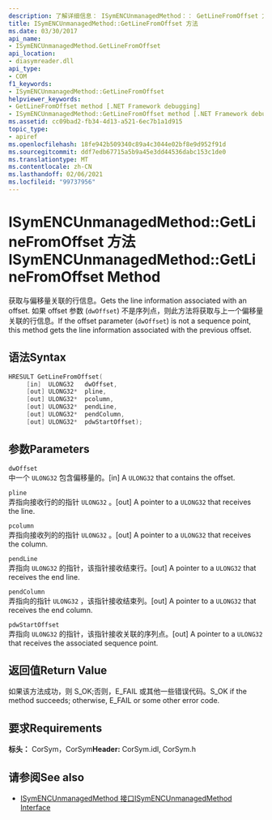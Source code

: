 ```yaml
---
description: 了解详细信息： ISymENCUnmanagedMethod：： GetLineFromOffset 方法
title: ISymENCUnmanagedMethod::GetLineFromOffset 方法
ms.date: 03/30/2017
api_name:
- ISymENCUnmanagedMethod.GetLineFromOffset
api_location:
- diasymreader.dll
api_type:
- COM
f1_keywords:
- ISymENCUnmanagedMethod::GetLineFromOffset
helpviewer_keywords:
- GetLineFromOffset method [.NET Framework debugging]
- ISymENCUnmanagedMethod::GetLineFromOffset method [.NET Framework debugging]
ms.assetid: cc09bad2-fb34-4d13-a521-6ec7b1a1d915
topic_type:
- apiref
ms.openlocfilehash: 18fe942b509340c89a4c3044e02bf8e9d952f91d
ms.sourcegitcommit: ddf7edb67715a5b9a45e3dd44536dabc153c1de0
ms.translationtype: MT
ms.contentlocale: zh-CN
ms.lasthandoff: 02/06/2021
ms.locfileid: "99737956"
---
```

# <a name="isymencunmanagedmethodgetlinefromoffset-method"></a><span data-ttu-id="ab4df-103">ISymENCUnmanagedMethod::GetLineFromOffset 方法</span><span class="sxs-lookup"><span data-stu-id="ab4df-103">ISymENCUnmanagedMethod::GetLineFromOffset Method</span></span>

<span data-ttu-id="ab4df-104">获取与偏移量关联的行信息。</span><span class="sxs-lookup"><span data-stu-id="ab4df-104">Gets the line information associated with an offset.</span></span> <span data-ttu-id="ab4df-105">如果 offset 参数 (`dwOffset`) 不是序列点，则此方法将获取与上一个偏移量关联的行信息。</span><span class="sxs-lookup"><span data-stu-id="ab4df-105">If the offset parameter (`dwOffset`) is not a sequence point, this method gets the line information associated with the previous offset.</span></span>  
  
## <a name="syntax"></a><span data-ttu-id="ab4df-106">语法</span><span class="sxs-lookup"><span data-stu-id="ab4df-106">Syntax</span></span>  
  
```cpp  
HRESULT GetLineFromOffset(  
     [in]  ULONG32   dwOffset,  
     [out] ULONG32*  pline,  
     [out] ULONG32*  pcolumn,  
     [out] ULONG32*  pendLine,  
     [out] ULONG32*  pendColumn,  
     [out] ULONG32*  pdwStartOffset);  
```  
  
## <a name="parameters"></a><span data-ttu-id="ab4df-107">参数</span><span class="sxs-lookup"><span data-stu-id="ab4df-107">Parameters</span></span>  

 `dwOffset`  
 <span data-ttu-id="ab4df-108">中一个 `ULONG32` 包含偏移量的。</span><span class="sxs-lookup"><span data-stu-id="ab4df-108">[in] A `ULONG32` that contains the offset.</span></span>  
  
 `pline`  
 <span data-ttu-id="ab4df-109">弄指向接收行的的指针 `ULONG32` 。</span><span class="sxs-lookup"><span data-stu-id="ab4df-109">[out] A pointer to a `ULONG32` that receives the line.</span></span>  
  
 `pcolumn`  
 <span data-ttu-id="ab4df-110">弄指向接收列的的指针 `ULONG32` 。</span><span class="sxs-lookup"><span data-stu-id="ab4df-110">[out] A pointer to a `ULONG32` that receives the column.</span></span>  
  
 `pendLine`  
 <span data-ttu-id="ab4df-111">弄指向 `ULONG32` 的指针，该指针接收结束行。</span><span class="sxs-lookup"><span data-stu-id="ab4df-111">[out] A pointer to a `ULONG32` that receives the end line.</span></span>  
  
 `pendColumn`  
 <span data-ttu-id="ab4df-112">弄指向的指针 `ULONG32` ，该指针接收结束列。</span><span class="sxs-lookup"><span data-stu-id="ab4df-112">[out] A pointer to a `ULONG32` that receives the end column.</span></span>  
  
 `pdwStartOffset`  
 <span data-ttu-id="ab4df-113">弄指向 `ULONG32` 的指针，该指针接收关联的序列点。</span><span class="sxs-lookup"><span data-stu-id="ab4df-113">[out] A pointer to a `ULONG32` that receives the associated sequence point.</span></span>  
  
## <a name="return-value"></a><span data-ttu-id="ab4df-114">返回值</span><span class="sxs-lookup"><span data-stu-id="ab4df-114">Return Value</span></span>  

 <span data-ttu-id="ab4df-115">如果该方法成功，则 S_OK;否则，E_FAIL 或其他一些错误代码。</span><span class="sxs-lookup"><span data-stu-id="ab4df-115">S_OK if the method succeeds; otherwise, E_FAIL or some other error code.</span></span>  
  
## <a name="requirements"></a><span data-ttu-id="ab4df-116">要求</span><span class="sxs-lookup"><span data-stu-id="ab4df-116">Requirements</span></span>  

 <span data-ttu-id="ab4df-117">**标头：** CorSym，CorSym</span><span class="sxs-lookup"><span data-stu-id="ab4df-117">**Header:** CorSym.idl, CorSym.h</span></span>  
  
## <a name="see-also"></a><span data-ttu-id="ab4df-118">请参阅</span><span class="sxs-lookup"><span data-stu-id="ab4df-118">See also</span></span>

- [<span data-ttu-id="ab4df-119">ISymENCUnmanagedMethod 接口</span><span class="sxs-lookup"><span data-stu-id="ab4df-119">ISymENCUnmanagedMethod Interface</span></span>](isymencunmanagedmethod-interface.md)
